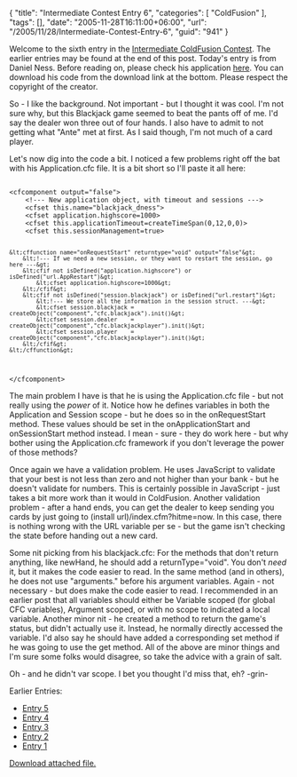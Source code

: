 {
	"title": "Intermediate Contest Entry 6",
	"categories": [
		"ColdFusion"
	],
	"tags": [],
	"date": "2005-11-28T16:11:00+06:00",
	"url": "/2005/11/28/Intermediate-Contest-Entry-6",
	"guid": "941"
}

Welcome to the sixth entry in the <a href="http://ray.camdenfamily.com/index.cfm/2005/10/30/Intermediate-ColdFusion-Contest">Intermediate ColdFusion Contest</a>. The earlier entries may be found at the end of this post. Today's entry is from Daniel Ness. Before reading on, please check his application <a href="http://ray.camdenfamily.com/demos/contest2/blackjack_dness">here</a>. You can download his code from the download link at the bottom. Please respect the copyright of the creator.
<!--more-->
So - I like the background. Not important - but I thought it was cool. I'm not sure why, but this Blackjack game seemed to beat the pants off of me. I'd say the dealer won three out of four hands. I also have to admit to not getting what "Ante" met at first. As I said though, I'm not much of a card player. 

Let's now dig into the code a bit. I noticed a few problems right off the bat with his Application.cfc file. It is a bit short so I'll paste it all here:

<code>
&lt;cfcomponent output="false"&gt;
	&lt;!--- New application object, with timeout and sessions ---&gt;
	&lt;cfset this.name="blackjack_dness"&gt;
	&lt;cfset application.highscore=1000&gt;
	&lt;cfset this.applicationTimeout=createTimeSpan(0,12,0,0)&gt;
	&lt;cfset this.sessionManagement=true&gt;

	&lt;cffunction name="onRequestStart" returntype="void" output="false"&gt;
		&lt;!--- If we need a new session, or they want to restart the session, go here ---&gt;
		&lt;cfif not isDefined("application.highscore") or isDefined("url.AppRestart")&gt;
			&lt;cfset application.highscore=1000&gt;
		&lt;/cfif&gt;
		&lt;cfif not isDefined("session.blackjack") or isDefined("url.restart")&gt;
			&lt;!--- We store all the information in the session struct. ---&gt;
			&lt;cfset session.blackjack = createObject("component","cfc.blackjack").init()&gt;
			&lt;cfset session.dealer    = createObject("component","cfc.blackjackplayer").init()&gt;
			&lt;cfset session.player    = createObject("component","cfc.blackjackplayer").init()&gt;
		&lt;/cfif&gt;
	&lt;/cffunction&gt;
&lt;/cfcomponent&gt;
</code>

The main problem I have is that he is using the Application.cfc file - but not really using the <i>power</i> of it. Notice how he defines variables in both the Application and Session scope - but he does so in the onRequestStart method. These values should be set in the onApplicationStart and onSessionStart method instead. I mean - sure - they do work here - but why bother using the Application.cfc framework if you don't leverage the power of those methods?

Once again we have a validation problem. He uses JavaScript to validate that your best is not less than zero and not higher than your bank - but he doesn't validate for numbers. This is certainly possible in JavaScript - just takes a bit more work than it would in ColdFusion. Another validation problem - after a hand ends, you can get the dealer to keep sending you cards by just going to (install url)/index.cfm?hitme=now. In this case, there is nothing wrong with the URL variable per se - but the game isn't checking the state before handing out a new card.

Some nit picking from his blackjack.cfc: For the methods that don't return anything, like newHand, he should add a returnType="void". You don't <i>need</i> it, but it makes the code easier to read. In the same method (and in others), he does not use "arguments." before his argument variables. Again - not necessary - but does make the code easier to read. I recommended in an earlier post that all variables should either be Variable scoped (for global CFC variables), Argument scoped, or with no scope to indicated a local variable. Another minor nit - he created a method to return the game's status, but didn't actually use it. Instead, he normally directly accessed the variable. I'd also say he should have added a corresponding set method if he was going to use the get method. All of the above are minor things and I'm sure some folks would disagree, so take the advice with a grain of salt.

Oh - and he didn't var scope. I bet you thought I'd miss that, eh? -grin-

Earlier Entries:
<ul>
<li><a href="http://ray.camdenfamily.com/index.cfm/2005/11/23/Intermediate-Contest-Entry-4">Entry 5</a>
<li><a href="http://ray.camdenfamily.com/index.cfm/2005/11/21/Intermediate-Contest-Entry-4">Entry 4</a>
<li><a href="http://ray.camdenfamily.com/index.cfm/2005/11/18/Intermedia-Contest-Entry-3">Entry 3</a>
<li><a href="http://ray.camdenfamily.com/index.cfm/2005/11/17/Intermediate-Contest-Entry-2">Entry 2</a>
<li><a href="http://ray.camdenfamily.com/index.cfm/2005/11/16/Intermediate-Contest-Entry-1">Entry 1</a>
</ul><p><a href='enclosures/D%3A%5Cwebsites%5Ccamdenfamily%5Csource%5Cmorpheus%5Cblog%5Cenclosures%2Fblackjack%5Fdness%2Ezip'>Download attached file.</a></p>